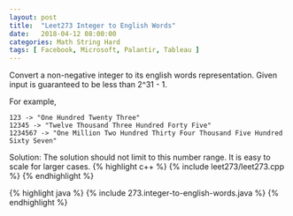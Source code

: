 ```yaml
---
layout: post
title:  "Leet273 Integer to English Words"
date:   2018-04-12 08:00:00
categories: Math String Hard
tags: [ Facebook, Microsoft, Palantir, Tableau ]
---
```


Convert a non-negative integer to its english words representation. Given input is guaranteed to be less than 2^31 - 1.

For example,
```
123 -> "One Hundred Twenty Three"
12345 -> "Twelve Thousand Three Hundred Forty Five"
1234567 -> "One Million Two Hundred Thirty Four Thousand Five Hundred Sixty Seven"
```

Solution: The solution should not limit to this number range. It is easy to scale for larger cases. 
{% highlight c++ %}
{% include leet273/leet273.cpp %}
{% endhighlight %}

{% highlight java %}
{% include 273.integer-to-english-words.java %}
{% endhighlight %}

